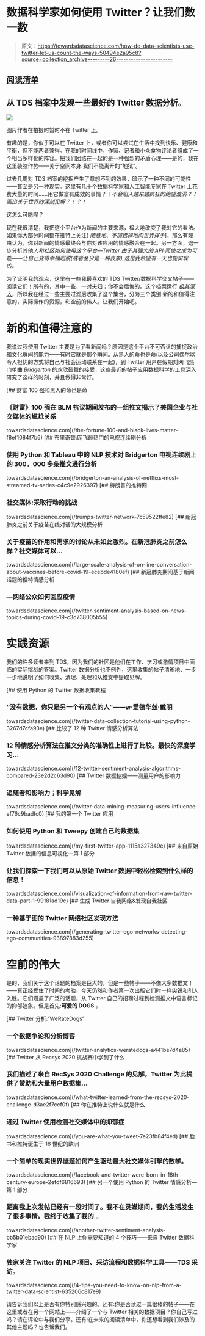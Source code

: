 # 数据科学家如何使用 Twitter？让我们数一数

> 原文：<https://towardsdatascience.com/how-do-data-scientists-use-twitter-let-us-count-the-ways-50494e2a95c8?source=collection_archive---------26----------------------->

## [阅读清单](https://towardsdatascience.com/tagged/tds-reading-lists)

## 从 TDS 档案中发现一些最好的 Twitter 数据分析。

![](img/e81ae56fc00a71ce9264f9317438921e.png)

图片作者在拍摄时暂时不在 Twitter 上。

有趣的是，你似乎可以在 Twitter 上，或者你可以尝试在生活中找到快乐、健康和平衡，但不能两者兼得。在我的时间线中，作家、记者和小众食物评论者组成了一个相当多样化的阵容。把我们团结在一起的是一种强烈的矛盾心理——是的，我在这里装腔作势——关于空间本身:我们不能离开的“地狱”。

过去几周对 TDS 档案的挖掘产生了意想不到的效果，暗示了一种不同的可能性——甚至是另一种现实。这里有几十个数据科学家和人工智能专家在 Twitter 上花费大量的时间……用它做富有成效的事情？！*不会陷入越来越疯狂的绝望漩涡？！画出关于世界的深刻见解？！？！*

这怎么可能呢？

现在我很清楚，我把这个平台作为新闻的主要来源，极大地改变了我对它的看法。如果你大部分时间都在推特上关注[ *随意地、不加选择地向世界挥手*]，那么有理由认为，你对新闻的情感最终会与你对该应用的情感融合在一起。另一方面，退一步分析其他*人和社区如何使用这个平台—[Twitter 由于其强大的 API](https://developer.twitter.com/en/solutions/academic-research/resources) 而使之成为可能——让自己变得幸福超脱(或者至少是一种表象),这是我希望有一天也能实现的。*

为了证明我的观点，这里有一些我最喜欢的 TDS Twitter/数据科学交叉帖子——阅读它们！所有的，其中一些，一对夫妇；你不会后悔的。这个档案运行 [*极其深入*](/search?q=twitter)，所以我在经过一些主要过滤后收集了这个集合，分为三个类别:新的和值得注意的，实际操作的资源，和空前的伟人。让我们开始吧。

# 新的和值得注意的

我说过我使用 Twitter 主要是为了看新闻吗？原因是这个平台不可否认的捕捉政治和文化瞬间的能力——有时它就是那个瞬间。从黑人的命也是命(以及公司偶尔以令人担忧的方式将自己与社会运动联系在一起)，到 Twitter 用户在假期对网飞热门单曲 *Bridgerton* 的欢欣鼓舞的接受，这些最近的帖子应用数据科学的工具深入研究了这样的时刻，并且做得非常好。

[](/the-fortune-100-and-black-lives-matter-f8ef1084f7b6) [## 财富 100 强和黑人的命也是命

### 《财富》100 强在 BLM 抗议期间发布的一组推文揭示了美国企业与社交媒体的尴尬关系

towardsdatascience.com](/the-fortune-100-and-black-lives-matter-f8ef1084f7b6) [](/bridgerton-an-analysis-of-netflixs-most-streamed-tv-series-c4c9e2926397) [## 布里奇顿:网飞最热门的电视连续剧分析

### 使用 Python 和 Tableau 中的 NLP 技术对 Bridgerton 电视连续剧上的 300，000 多条推文进行分析

towardsdatascience.com](/bridgerton-an-analysis-of-netflixs-most-streamed-tv-series-c4c9e2926397) [](/trumps-twitter-network-7c59522ffe82) [## 特朗普的推特网

### 社交媒体:采取行动的挑战

towardsdatascience.com](/trumps-twitter-network-7c59522ffe82) [](/large-scale-analysis-of-on-line-conversation-about-vaccines-before-covid-19-ecebde4180ef) [## 新冠肺炎之前关于疫苗在线对话的大规模分析

### 关于疫苗的作用和需求的讨论从未如此激烈。在新冠肺炎之前怎么样？社交媒体可以…

towardsdatascience.com](/large-scale-analysis-of-on-line-conversation-about-vaccines-before-covid-19-ecebde4180ef) [](/twitter-sentiment-analysis-based-on-news-topics-during-covid-19-c3d738005b55) [## 新冠肺炎期间基于新闻话题的推特情感分析

### —网络公众如何回应疫情

towardsdatascience.com](/twitter-sentiment-analysis-based-on-news-topics-during-covid-19-c3d738005b55) 

# 实践资源

我们的许多读者来到 TDS，因为我们的社区是他们在工作、学习或激情项目中面临的实际挑战的答案。Twitter 数据分析也不例外，这里收集的帖子清晰地、一步一步地说明了如何收集、清理、处理和从推文中提取见解。

[](/twitter-data-collection-tutorial-using-python-3267d7cfa93e) [## 使用 Python 的 Twitter 数据收集教程

### “没有数据，你只是另一个有观点的人”——w·爱德华兹·戴明

towardsdatascience.com](/twitter-data-collection-tutorial-using-python-3267d7cfa93e) [](/12-twitter-sentiment-analysis-algorithms-compared-23e2d2c63d90) [## 比较了 12 种 Twitter 情感分析算法

### 12 种情感分析算法在推文分类的准确性上进行了比较。最快的深度学习…

towardsdatascience.com](/12-twitter-sentiment-analysis-algorithms-compared-23e2d2c63d90) [](/twitter-data-mining-measuring-users-influence-ef76c9badfc0) [## Twitter 数据挖掘——测量用户的影响力

### 追随者和影响力；科学见解

towardsdatascience.com](/twitter-data-mining-measuring-users-influence-ef76c9badfc0) [](/my-first-twitter-app-1115a327349e) [## 我的第一个 Twitter 应用

### 如何使用 Python 和 Tweepy 创建自己的数据集

towardsdatascience.com](/my-first-twitter-app-1115a327349e) [](/visualization-of-information-from-raw-twitter-data-part-1-99181ad19c) [## 来自原始 Twitter 数据的信息可视化—第 1 部分

### 让我们探索一下我们可以从原始 Twitter 数据中轻松检索到什么样的信息！

towardsdatascience.com](/visualization-of-information-from-raw-twitter-data-part-1-99181ad19c) [](/generating-twitter-ego-networks-detecting-ego-communities-93897883d255) [## 生成 Twitter 自我网络&发现自我社区

### 一种基于图的 Twitter 网络社区发现方法

towardsdatascience.com](/generating-twitter-ego-networks-detecting-ego-communities-93897883d255) 

# 空前的伟大

是的，我们关于这个话题的档案是巨大的，但是一些帖子——不像大多数推文！——真正经受住了时间的考验，今天仍然和作者第一次出版它们时一样尖锐和引人入胜。它们涵盖了广泛的话题，从 Twitter 自己的招聘过程到检测推文中语言标记的抑郁迹象。但是首先:**可爱的 DOGS** 。

[](/twitter-analytics-weratedogs-a441be7d4a85) [## Twitter 分析:“WeRateDogs”

### 一个数据争论和分析博客

towardsdatascience.com](/twitter-analytics-weratedogs-a441be7d4a85) [](/what-twitter-learned-from-the-recsys-2020-challenge-d3ae2f7ccf0f) [## Twitter 从 Recsys 2020 挑战赛中学到了什么

### 我们描述了来自 RecSys 2020 Challenge 的见解，Twitter 为此提供了赞助和大量用户数据集…

towardsdatascience.com](/what-twitter-learned-from-the-recsys-2020-challenge-d3ae2f7ccf0f) [](/you-are-what-you-tweet-7e23fb84f4ed) [## 你在推特上说什么就是什么

### 通过 Twitter 使用检测社交媒体中的抑郁症

towardsdatascience.com](/you-are-what-you-tweet-7e23fb84f4ed) [](/facebook-and-twitter-were-born-in-18th-century-europe-2efdf6816693) [## 脸书和推特诞生于 18 世纪的欧洲

### 一个简单的现实世界谜题如何产生驱动最大社交媒体引擎的数学。

towardsdatascience.com](/facebook-and-twitter-were-born-in-18th-century-europe-2efdf6816693) [](/another-twitter-sentiment-analysis-bb5b01ebad90) [## 另一个使用 Python 的 Twitter 情感分析—第 1 部分

### 距离我上次发帖已经有一段时间了。我不在灵媒期间，我的生活发生了很多事情。我终于收集了我的…

towardsdatascience.com](/another-twitter-sentiment-analysis-bb5b01ebad90) [](/4-tips-you-need-to-know-on-nlp-from-a-twitter-data-scientist-635206c817e9) [## 在 NLP 上你需要知道的 4 个技巧——来自 Twitter 数据科学家

### 独家关注 Twitter 的 NLP 项目、采访流程和数据科学工具——TDS 采访。

towardsdatascience.com](/4-tips-you-need-to-know-on-nlp-from-a-twitter-data-scientist-635206c817e9) 

请告诉我们以上是否有你特别感兴趣的。还有:你是否读过一篇很棒的帖子——在这里或者在另一个网站上——介绍了一个与 Twitter 相关的数据项目？你自己写过吗？请在评论中与我们分享。还有:在未来的阅读清单中，你还想看到我们涉及的其他主题吗？也告诉我们。